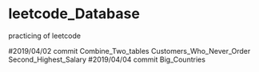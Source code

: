 # leetcode_Database
practicing of leetcode

#2019/04/02 commit Combine_Two_tables  Customers_Who_Never_Order Second_Highest_Salary
#2019/04/04 commit Big_Countries
